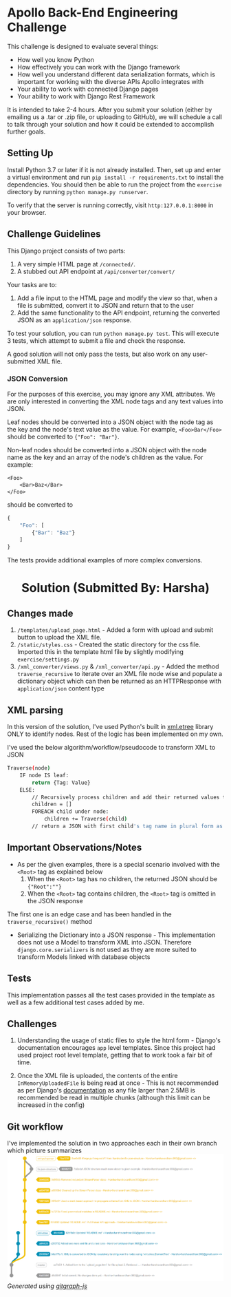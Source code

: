 # Apollo Back-End Engineering Challenge

This challenge is designed to evaluate several things:
 - How well you know Python
 - How effectively you can work with the Django framework
 - How well you understand different data serialization formats, which is important for working with the diverse APIs Apollo integrates with
 - Your ability to work with connected Django pages
 - Your ability to work with Django Rest Framework
 
It is intended to take 2-4 hours. After you submit your solution (either by emailing us a .tar or .zip file, or uploading to GitHub), we will schedule a call to talk through your solution and how it could be extended to accomplish further goals.
 
## Setting Up

Install Python 3.7 or later if it is not already installed. Then, set up and enter a virtual environment and run `pip install -r requirements.txt` to install the dependencies. You should then be able to run the project from the `exercise` directory by running `python manage.py runserver`.

To verify that the server is running correctly, visit `http:127.0.0.1:8000` in your browser.

## Challenge Guidelines

This Django project consists of two parts:
1. A very simple HTML page at `/connected/`.
2. A stubbed out API endpoint at `/api/converter/convert/`

Your tasks are to:
1. Add a file input to the HTML page and modify the view so that, when a file is submitted, convert it to JSON and return that to the user
2. Add the same functionality to the API endpoint, returning the converted JSON as an `application/json` response.

To test your solution, you can run `python manage.py test`. This will execute 3 tests, which attempt to submit a file and check the response.

A good solution will not only pass the tests, but also work on any user-submitted XML file.

### JSON Conversion

For the purposes of this exercise, you may ignore any XML attributes. We are only interested in converting the XML node tags and any text values into JSON.

Leaf nodes should be converted into a JSON object with the node tag as the key and the node's text value as the value. For example, `<Foo>Bar</Foo>` should be converted to `{"Foo": "Bar"}`.

Non-leaf nodes should be converted into a JSON object with the node name as the key and an array of the node's children as the value. For example:
```
<Foo>
    <Bar>Baz</Bar>
</Foo>
```
should be converted to
```javascript
{
    "Foo": [
        {"Bar": "Baz"}
    ]
}
```

The tests provide additional examples of more complex conversions.

<h1 align="center">Solution (Submitted By: Harsha)</h1>

## Changes made
1. `/templates/upload_page.html` - Added a form with upload and submit button to upload the XML file.
2. `/static/styles.css` - Created the static directory for the css file. Imported this in the template html file by
slightly modifying `exercise/settings.py`
3. `/xml_converter/views.py` & `/xml_converter/api.py` - Added the method `traverse_recursive` to iterate over an 
XML file node wise and populate a dictionary object which can then be returned as an HTTPResponse with `application/json`
content type
## XML parsing
In this version of the solution, I've used Python's built in [xml.etree](https://docs.python.org/3/library/xml.etree.elementtree.html)
library ONLY to identify nodes. Rest of the logic has been implemented on my own. 

I've used the below algorithm/workflow/pseudocode to transform XML to JSON
```bash
Traverse(node)
    IF node IS leaf:
        return {Tag: Value}
    ELSE:
        // Recursively process children and add their returned values to a list
        children = []
        FOREACH child under node:
            children += Traverse(child)
        // return a JSON with first child's tag name in plural form as key and the list of processed children as value
``` 
## Important Observations/Notes
* As per the given examples, there is a special scenario involved with the `<Root>` tag as explained below
    1. When the `<Root>` tag has no children, the returned JSON should be `{"Root":""}`
    2. When the `<Root>` tag contains children, the `<Root>` tag is omitted in the JSON response

The first one is an edge case and has been handled in the `traverse_recursive()` method

* Serializing the Dictionary into a JSON response - This implementation does not use a Model to transform XML into JSON. 
Therefore `django.core.serializers` is not used as they are more suited to transform Models linked with database objects 

## Tests
This implementation passes all the test cases provided in the template as well as a few additional test cases added by me.

## Challenges
1. Understanding the usage of static files to style the html form - Django's documentation encourages `app` level templates.
Since this project had used project root level template, getting that to work took a fair bit of time.

2. Once the XML file is uploaded, the contents of the entire `InMemoryUploadedFile` is being read at once - This is not recommended
as per Django's [documentation](https://docs.djangoproject.com/en/3.1/ref/files/uploads/#django.core.files.uploadedfile.UploadedFile.read)
as any file larger than 2.5MB is recommended be read in multiple chunks (although this limit can be increased in the config)

## Git workflow
I've implemented the solution in two approaches each in their own branch which picture summarizes 
![](./branch-workflow.png)
*Generated using [gitgraph-js](https://github.com/nicoespeon/gitgraph.js/tree/master/packages/gitgraph-js)*